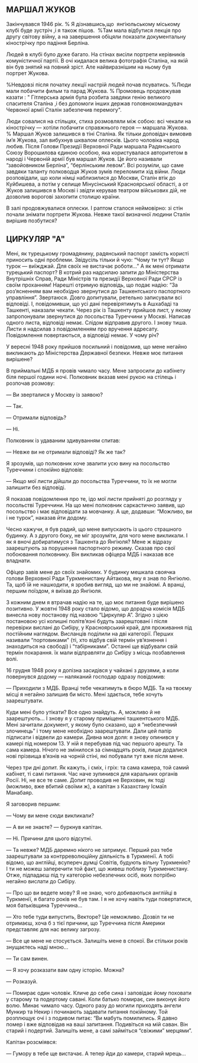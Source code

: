 ## МАРШАЛ ЖУКОВ

Закінчувався 1946 рік.
% Я дізнавшись,що  янгіюльському міському клубі буде зустріч ,і я також пішов.
 %Там мала відбутися лекція про другу світову війну, а на завершення обіцяли показати документальну кінострічку про падіння Берліна.

Людей в клубі було дуже багато.
На стінах висіли портрети керівників комуністичної партії.
В очі кидалася велика фотографія Сталіна, на якій він був знятий на повний зріст.
Але найвиразнішим на ньому був портрет Жукова.

%Невдовзі після початку лекції настрій людей почав псуватись.
%Люди мали побачити фильм та парад Жукова.
% Промовець продовжував казати : " Гітлерська армія була розбита завдяки генію великого спасителя Сталіна ,і без допомоги інших держав головнокомандувач Червоної армії Сталін забезпечив перемогу".

Люди совалися на стільцях, стиха розмовляли між собою: всі чекали на кінострічку — хотіли побачити справжнього героя — маршала Жукова.
% Маршал Жуков залишився в тіні Сталіна.
Як тільки доповідач вимовив ім’я Жукова, зал вибухнув шквалом оплесків.
Цього чоловіка народ любив.
Після Голови Президії Верховної Ради маршала Радянського Союзу Ворошилова єдиною особою, яка користувалася авторитетом в народі і Червоній армії був маршал Жуков.
Це його називали “завойовником Берліна”, “берлінським левом”. Всі розуміли, що саме завдяки таланту полководця Жуков зумів переломити хід війни.
Люди розповідали, що коли німці наблизилися до Москви, Сталін втік до Куйбишева, а потім у селище Мінусінський Красноярської області, а от Жуков залишився в Москві і звідти керував театром військових дій, не дозволив ворогові захопити столицю країни.

В залі продовжувалися оплески.
І раптом сталося неймовірно: зі стін почали знімати портрети Жукова.
Невже такої визначної людини Сталін вирішив позбутися?

## ЦИРКУЛЯР "А"

Мені, як турецькому громадянину, радянський паспорт замість користі приносить одні проблеми.
Звідусіль тільки й чую: “Чому ти тут?
Якщо турок — виїжджай.
Для своїх не вистачає роботи...” А як мені отримати турецький паспорт?
В котрий раз надсилаю запити до Міністерства Внутрішніх Справ, Ради Міністрів та президії Верховної Ради СРСР із своїм проханням!
Нарешті отримую відповідь, що подає надію: “За роз’ясненням вам необхідно звернутися до Ташкентського паспортного управління”. Звертаюся.
Довго допитували, ретельно записували всі відповіді.
І, повідомивши, що усі дані перевірятимуть в Ашхабаді та Ташкенті, наказали чекати.
Через рік із Ташкенту прийшов лист, у якому запропонували звернутися до посольства Туреччини у Москві.
Написав одного листа, відповіді немає.
Слідом відправив другого.
І знову тиша.
Листи я надсилав з повідомленням про вручення адресату.
Повідомлення повертаються, а відповіді немає.
У чому річ?

У вересні 1948 року прийшов посильний і повідомив, що мене негайно викликають до Міністерства Державної безпеки.
Невже моє питання вирішене?

В приймальні МДБ я провів чимало часу.
Мене запросили до кабінету біля першої години ночі.
Полковник вказав мені рукою на стілець і розпочав розмову:

— Ви зверталися у Москву із заявою?

— Так.

— Отримали відповідь?

— Ні.

Полковник із удаваним здивуванням спитав:

— Невже ви не отримали відповіді?
Як же так?

Я зрозумів, що полковник хоче звалити усю вину на посольство Туреччини і спокійно відповів:

— Якщо мої листи дійшли до посольства Туреччини, то їх не могли залишити без відповіді.

Я показав повідомлення про те, ідо мої листи прийняті до розгляду у посольстві Туреччини.
На що мені полковник саркастично заявив, що посольство і має відповідати за мовчанку.
А ще, додавши: “Можливо, ви і не турок”, наказав йти додому.

Чесно кажучи, я був радий, що мене випускають із цього страшного будинку.
А з другого боку, не міг зрозуміти, для чого мене викликали.
І як я вночі добиратимуся з Ташкента до Янгіюля?
Мене ж відразу заарештують за порушення паспортного режиму.
Сказав про свої побоювання полковнику.
Він викликав офіцера МДБ і наказав все владнати.

Офіцер завів мене до своїх знайомих.
У будинку мешкала своячка голови Верховної Ради Туркменистану Айтакова, яку я знав по Янгіюлю.
Та, щоб їй не нашкодити, я зробив вигляд, що ми не знайомі.
А вранці, першим поїздом, я виїхав до Янгіюля.

З кожним днем я втрачав надію на те, що моє питання буде вирішено позитивно.
У жовтні 1948 року стало відомо, що дорадча комісія МДБ винесла нову постанову під назвою “Циркуляр А”. Згідно з цією постановою усі колишні політв’язні будуть заарештовані і після перевірки вислані до Сибіру, у Красноярський край, для проживання під постійним наглядом.
Висланців поділили на дві категорії.
Перших називали “портовиками" (ті, хто відбув свій термін ув’язнення і знаходиться на свободі) і “табірниками”. Останні ще відбували свій термін покарання.
їх мали відправляти до Сибіру з місць позбавлення волі.

16 грудня 1948 року я допізна засидівся у чайхані з друзями, а коли повернувся додому — наляканий господар одразу повідомив:

— Приходили з МДБ.
Вранці тебе чекатимуть в бюро МДБ.
Та на твоєму місці я негайно залишив би місто.
Мені здається, тебе хочуть заарештувати.

Куди мені було утікати?
Все одно знайдуть.
А, можливо й не заарештують...
І знову я у старому приміщенні ташкентського МДБ.
Мені зачитали документ, у якому було сказано, що я “небезпечний злочинець” і тому мене необхідно заарештувати.
Дали цей папір підписати і відвели до камери.
Дивна моя доля: я знову опинився у камері під номером 13.
У ній я перебував під час першого арешту.
Та сама камера.
Нічого не змінилося за сімнадцять років, лише додалися нові прізвища в’язнів на чорній стіні, які побували тут вже після мене.

Через три дні допит.
Як кажуть, і сміх, і гріх: та сама камера, той самий кабінет, ті самі питання.
Час наче зупинився для каральних органів Росії.
Ні, не все те саме.
Допит проводив не Верховин, як тоді (можливо, вже вбитий своїми ж), а капітан з Казахстану Ісмаїл Манабаяр.

Я заговорив першим:

— Чому ви мене сюди викликали?

— А ви не знаєте? — буркнув капітан.

— Ні.
Причини для цього відсутні.

— Та невже?
МДБ даремно нікого не затримує.
Перший раз тебе заарештували за контрреволюційну діяльність в Туркменії.
А тобі відомо, що англійці, всупереч думці Совітів, будують вільну Туркменію?
І ти не можеш заперечити той факт, що живеш поблизу Туркменистану.
Отже, підпадаєш під ту категорію небезпечних осіб, яких потрібно негайно вислати до Сибіру.

— Про що ви ведете мову?
Я не знаю, чого добиваються англійці в Туркменії, я багато років не був там.
І я не хочу навіть туди повертатися, моя батьківщина Туреччина...

— Хто тебе туди випустить, Векторе?
Це неможливо.
Дозвіл ти не отримаєш, хоча б з тієї причини, що Туреччина після Америки представляє для нас велику загрозу.

— Все це мене не стосується.
Залишіть мене в спокої.
Ви стільки років знущаєтесь наді мною...

— Ти сам винен.

— Я хочу розказати вам одну історію.
Можна?

— Розказуй.

— Помирає один чоловік.
Кличе до себе сина і заповідає йому поховати у старому та подертому савані.
Коли батько помирає, син виконує його волю.
Минає чимало часу.
Одного разу до могили приходять ангели Мункир та Некир і починають задавати питання покійному.
Той розплющує очі і з подивом питає: “Ви мабуть помилились.
Я давно помер і вже відповідав на ваші запитання.
Подивіться на мій саван.
Він старий і подертий.
Залишіть мене, а самі займіться “свіжими” мерцями”.

Капітан розсміявся:

— Гумору в тебе ще вистачає.
А тепер йди до камери, старий мрець...
